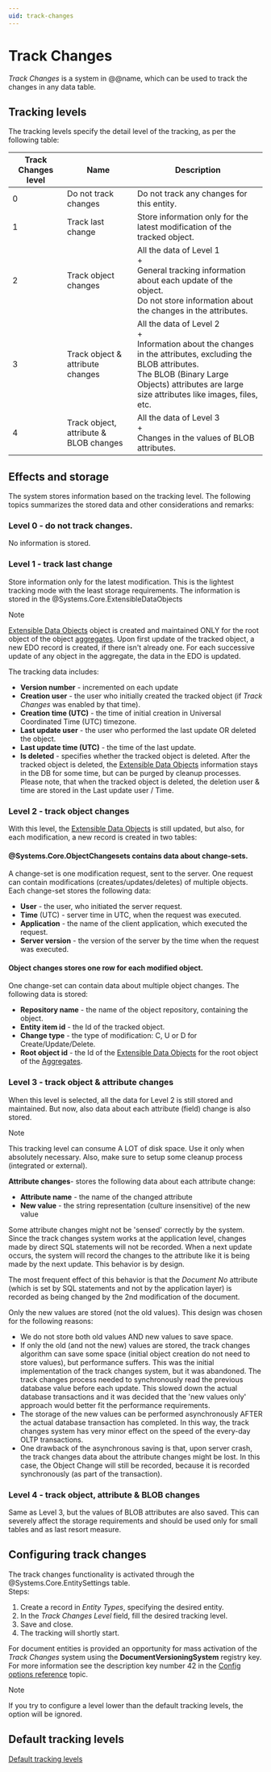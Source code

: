 ```yaml
---
uid: track-changes
---
```


# Track Changes

*Track Changes* is a system in @@name, which can be used to track the changes in any data table.


## Tracking levels

The tracking levels specify the detail level of the tracking, as per the following table:


| Track Changes level | Name | Description |
| -- | ------------------------------- | ---------------------------------------------|
| 0 | Do not track changes | Do not track any changes for this entity. |
| 1 | Track last change | Store information only for the latest modification of the tracked object. |
| 2 | Track object changes| All the data of Level 1 <br> + <br> General tracking information about each update of the object. <br> Do not store information about the changes in the attributes. |
| 3 | Track object & attribute changes |  All the data of Level 2 <br> + <br> Information about the changes in the attributes, excluding the BLOB attributes. <br> The BLOB (Binary Large Objects) attributes are large size attributes like images, files, etc.|
| 4 | Track object, attribute & BLOB changes | All the data of Level 3 <br> + <br> Changes in the values of BLOB attributes.                |


## Effects and storage

The system stores information based on the tracking level. The following topics summarizes the stored data and other considerations and remarks:

### Level 0 - do not track changes. 

No information is stored.

### Level 1 - track last change

Store information only for the latest modification.
This is the lightest tracking mode with the least storage requirements.
The information is stored in the @Systems.Core.ExtensibleDataObjects

> [!NOTE] 
> [Extensible Data Objects](https://docs.erp.net/tech/advanced/data-objects/extensible-data-objects.html) object is created and maintained ONLY for the root object of the object [aggregates](https://docs.erp.net/tech/advanced/concepts/aggregates.html). 
> Upon first update of the tracked object, a new EDO record is created, if there isn't already one. 
> For each successive update of any object in the aggregate, the data in the EDO is updated.

The tracking data includes:

- **Version number** - incremented on each update
- **Creation user** - the user who initially created the tracked object (if *Track Changes* was enabled by that time).
- **Creation time (UTC)** - the time of initial creation in Universal Coordinated Time (UTC) timezone.
- **Last update user** - the user who performed the last update OR deleted the object.
- **Last update time (UTC)** - the time of the last update.
- **Is deleted** - specifies whether the tracked object is deleted. After the tracked object is deleted, the [Extensible Data Objects](https://docs.erp.net/tech/advanced/data-objects/extensible-data-objects.html) information stays in the DB for some time, but can be purged by cleanup processes. Please note, that when the tracked object is deleted, the deletion user & time are stored in the Last update user / Time.

### Level 2 - track object changes

With this level, the [Extensible Data Objects](https://docs.erp.net/tech/advanced/data-objects/extensible-data-objects.html) is still updated, but also, for each modification, a new record is created in two tables:

#### @Systems.Core.ObjectChangesets contains data about change-sets.

A change-set is one modification request, sent to the server. One request can contain modifications (creates/updates/deletes) of multiple objects. Each change-set stores the following data:

- **User** - the user, who initiated the server request.
- **Time** (UTC) - server time in UTC, when the request was executed.
- **Application** - the name of the client application, which executed the request.
- **Server version** - the version of the server by the time when the request was executed.

#### Object changes stores one row for each modified object. 

One change-set can contain data about multiple object changes. The following data is stored:

- **Repository name** - the name of the object repository, containing the object.
- **Entity item id** - the Id of the tracked object.
- **Change type** - the type of modification: C, U or D for Create/Update/Delete.
- **Root object id** - the Id of the [Extensible Data Objects](https://docs.erp.net/tech/advanced/data-objects/extensible-data-objects.html) for the root object of the [Aggregates](https://docs.erp.net/tech/advanced/concepts/aggregates.html).

### Level 3 - track object & attribute changes

When this level is selected, all the data for Level 2 is still stored and maintained. But now, also data about each attribute (field) change is also stored.

> [!NOTE] 
> This tracking level can consume A LOT of disk space. Use it only when absolutely necessary. Also, make sure to setup some cleanup process (integrated or external).

 **Attribute changes**- stores the following data about each attribute change:
 
- **Attribute name** - the name of the changed attribute
- **New value** - the string representation (culture insensitive) of the new value

Some attribute changes might not be 'sensed' correctly by the system. Since the track changes system works at the application level, changes made by direct SQL statements will not be recorded. When a next update occurs, the system will record the changes to the attribute like it is being made by the next update. This behavior is by design.

The most frequent effect of this behavior is that the *Document No* attribute (which is set by SQL statements and not by the
application layer) is recorded as being changed by the 2nd modification of the document. 

Only the new values are stored (not the old values). This design was chosen for the following reasons:

- We do not store both old values AND new values to save space.
- If only the old (and not the new) values are stored, the track changes algorithm can save some space (initial object creation do not need to store values), but performance suffers. This was the initial implementation of the track changes system, but it was abandoned. The track changes process needed to synchronously read the previous database value before each update. This slowed down the actual database transactions and it was decided that the 'new values only' approach would better fit the performance requirements.
- The storage of the new values can be performed asynchronously AFTER the actual database transaction has completed. In this way, the track changes system has very minor effect on the speed of the every-day OLTP transactions.
- One drawback of the asynchronous saving is that, upon server crash, the track changes data about the attribute changes might be lost. In this case, the Object Change will still be recorded, because it is recorded synchronously (as part of the transaction).

### Level 4 - track object, attribute & BLOB changes

Same as Level 3, but the values of BLOB attributes are also saved. This can severely affect the storage requirements and should be used only for small tables and as last resort measure.

## Configuring track changes

The track changes functionality is activated through the @Systems.Core.EntitySettings table.
<br> Steps:

1. Create a record in *Entity Types*, specifying the desired entity.
2. In the *Track Changes Level* field, fill the desired tracking level.
3. Save and close.
4. The tracking will shortly start.

For document entities is provided an opportunity for mass activation of the *Track Changes* system using the **DocumentVersioningSystem** registry key. For more information see the description key number 42 in the [Config options reference](https://docs.erp.net/tech/reference/config-options-reference.html) topic.

> [!NOTE] 
> If you try to configure a level lower than the default tracking levels, the option will be ignored.

## Default tracking levels

[Default tracking levels](https://docs.erp.net/tech/advanced/data-objects/default-tracking-levels.html)


